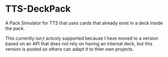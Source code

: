 # TTS-DeckPack
A Pack Simulator for TTS that uses cards that already exist in a deck inside the pack.

This currently isn;t actuvly supported because I have moved to a version based on an API that does not rely on having an internal deck, but this version is posted so others can adapt it to thier own projects.
